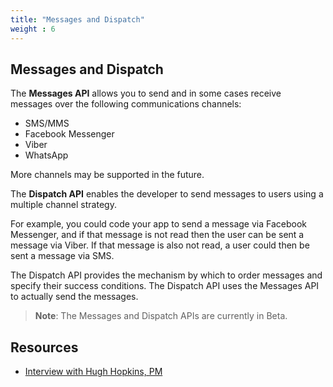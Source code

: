 ```yaml
---
title: "Messages and Dispatch"
weight : 6
---
```


## Messages and Dispatch

The **Messages API** allows you to send and in some cases receive messages over the following communications channels:

* SMS/MMS
* Facebook Messenger
* Viber
* WhatsApp

More channels may be supported in the future.

The **Dispatch API** enables the developer to send messages to users using a multiple channel strategy.

For example, you could code your app to send a message via Facebook Messenger, and if that message is not read then the user can be sent a message via Viber. If that message is also not read, a user could then be sent a message via SMS.

The Dispatch API provides the mechanism by which to order messages and specify their success conditions. The Dispatch API uses the Messages API to actually send the messages.


> **Note**: The Messages and Dispatch APIs are currently in Beta.

## Resources

* [Interview with Hugh Hopkins, PM](https://www.vonage.com/resources/articles/simplifying-messaging-introducing-nexmo-messages-api-dispatch-api-beta/)